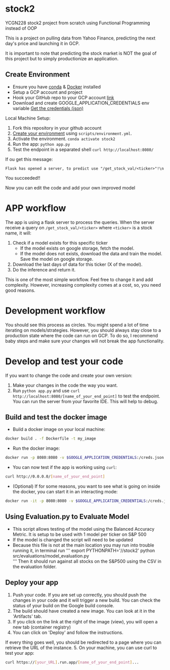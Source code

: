 # stock2
YCGN228 stock2 project from scratch using Functional Programming instead of OOP

This is a project on pulling data from Yahoo Finance, predicting the next day's price and launching it in GCP.

It is important to note that predicting the stock market is NOT the goal of this project but to simply productionize an application.

## Create Environment

- Ensure you have [conda](https://docs.conda.io/projects/conda/en/latest/user-guide/install/) & [Docker](https://docs.docker.com/get-docker/) installed
- Setup a GCP account and project
- Hook your GitHub repo to your GCP account [link](https://cloud.google.com/build/docs/automating-builds/create-manage-triggers)
- Download and create GOOGLE_APPLICATION_CREDENTIALS env variable [Get the credentials (json)](https://developers.google.com/workspace/guides/create-credentials#create_credentials_for_a_service_account)

Local Machine Setup:
1. Fork this repository in your github account
2. [Create your environment](https://docs.conda.io/projects/conda/en/latest/user-guide/tasks/manage-environments.html#creating-an-environment-from-an-environment-yml-file) using `scripts/environment.yml`.  
3. Activate the environment. `conda activate stock2`
4. Run the app: `python app.py` 
5. Test the endpoint in a separated shell `curl http://localhost:8080/`

If ou get this message: 
```
Flask has opened a server, to predict use "/get_stock_val/<ticker>"!\n
```
You succeeded!! 

Now you can edit the code and add your own improved model

# APP workflow
The app is using a flask server to process the queries. When the server receive a query on `/get_stock_val/<ticker>` where `<ticker>` is a stock name, it will:
1. Check if a model exists for this specific ticker
    - If the model exists on google storage, fetch the model.
    - If the model does not exists, download the data and train the model. Save the model on google storage.
2. Download the last days of data for this ticker (X of the model).
3. Do the inference and return it.

This is one of the most simple workflow. Feel free to change it and add complexity. However, increasing complexity comes at a cost, so, you need good reasons.

# Development workflow

You should see this process as circles. You might spend a lot of time iterating on models/strategies. However, you should always stay close to a production state where the code can run on GCP. To do so, I recommend baby steps and make sure your changes will not break the app functionality.  

# Develop and test your code
If you want to change the code and create your own version:
1. Make your changes in the code the way you want.
2. Run `python app.py` and use `curl http://localhost:8080/[name_of_your_end_point]` to test the endpoint. You can run the server from your favorite IDE. This will help to debug.

## Build and test the docker image

- Build a docker image on your local machine:  
```bash
docker build . -f Dockerfile -t my_image
```
- Run the docker image:
```bash
docker run -p 8080:8080 -v $GOOGLE_APPLICATION_CREDENTIALS:/creds.json -e GOOGLE_APPLICATION_CREDENTIALS=/creds.json my_image
```
- You can now test if the app is working using `curl`:
```bash
curl http://0.0.0.0/[name_of_your_end_point]
```
- (Optional) If for some reasons, you want to see what is going on inside the docker, you can start it in an interacting mode:
```bash
docker run -it -p 8080:8080 -v $GOOGLE_APPLICATION_CREDENTIALS:/creds.json -e GOOGLE_APPLICATION_CREDENTIALS=/creds.json my_image /bin/bash

```

## Using Evaluation.py to Evaluate Model

- This script allows testing of the model using the Balanced Accuracy Metric. It is setup to be used with 1 model per ticker on S&P 500
- If the model is changed the script will need to be updated
- Because this file is not at the main location you may run into trouble running it, in terminal run
'''
export PYTHONPATH='/<PATH TO YOUR PROJECT>/stock2'
python src/evaluations/model_evaluation.py   
'''
Then it should run against all stocks on the S&P500 using the CSV in the evaluation folder.

## Deploy your app

1. Push your code. If you are set up correctly, you should push the changes in your code and it will trigger a new build. You can check the status of your build on the Google build console.
2. The build should have created a new image. You can look at it in the 'Artifacts' tab.
3. If you click on the link at the right of the image (view), you will open a new tab (container registry)  
4. You can click on 'Deploy' and follow the instructions.

If every thing goes well, you should be redirected to a page where you can retrieve the URL of the instance.
5. On your machine, you can use curl to test your app:
```bash
curl https://[your_URL].run.app/[name_of_your_end_point]... 
```
